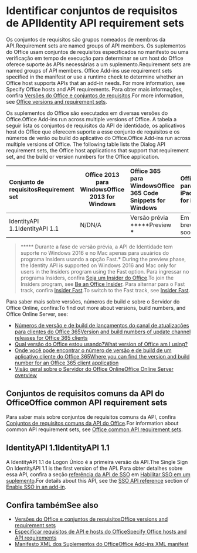 # <a name="identity-api-requirement-sets"></a><span data-ttu-id="a5cd6-101">Identificar conjuntos de requisitos de API</span><span class="sxs-lookup"><span data-stu-id="a5cd6-101">Identity API requirement sets</span></span>

<span data-ttu-id="a5cd6-102">Os conjuntos de requisitos são grupos nomeados de membros da API.</span><span class="sxs-lookup"><span data-stu-id="a5cd6-102">Requirement sets are named groups of API members.</span></span> <span data-ttu-id="a5cd6-103">Os suplementos do Office usam conjuntos de requisitos especificados no manifesto ou uma verificação em tempo de execução para determinar se um host do Office oferece suporte às APIs necessárias a um suplemento.</span><span class="sxs-lookup"><span data-stu-id="a5cd6-103">Requirement sets are named groups of API members. Office Add-ins use requirement sets specified in the manifest or use a runtime check to determine whether an Office host supports APIs that an add-in needs. For more information, see Specify Office hosts and API requirements.</span></span> <span data-ttu-id="a5cd6-104">Para obter mais informações, confira [Versões do Office e conjuntos de requisitos](https://docs.microsoft.com/office/dev/add-ins/develop/office-versions-and-requirement-sets).</span><span class="sxs-lookup"><span data-stu-id="a5cd6-104">For more information, see [Office versions and requirement sets](https://docs.microsoft.com/office/dev/add-ins/develop/office-versions-and-requirement-sets).</span></span>

<span data-ttu-id="a5cd6-105">Os suplementos do Office são executados em diversas versões do Office.</span><span class="sxs-lookup"><span data-stu-id="a5cd6-105">Office Add-ins run across multiple versions of Office.</span></span> <span data-ttu-id="a5cd6-106">A tabela a seguir lista os conjuntos de requisitos da API de identidade, os aplicativos host do Office que oferecem suporte a esse conjunto de requisitos e os números de verão ou build do aplicativo do Office.</span><span class="sxs-lookup"><span data-stu-id="a5cd6-106">Office Add-ins run across multiple versions of Office. The following table lists the Dialog API requirement sets, the Office host applications that support that requirement set, and the build or version numbers for the Office application.</span></span>

|  <span data-ttu-id="a5cd6-107">Conjunto de requisitos</span><span class="sxs-lookup"><span data-stu-id="a5cd6-107">Requirement set</span></span>  | <span data-ttu-id="a5cd6-108">Office 2013 para Windows</span><span class="sxs-lookup"><span data-stu-id="a5cd6-108">Office 2013 for Windows</span></span> | <span data-ttu-id="a5cd6-109">Office 365 para Windows</span><span class="sxs-lookup"><span data-stu-id="a5cd6-109">Office 365 Code Snippets for Windows</span></span>   |  <span data-ttu-id="a5cd6-110">Office 365 para iPad</span><span class="sxs-lookup"><span data-stu-id="a5cd6-110">Office for iPad</span></span>  |  <span data-ttu-id="a5cd6-111">Office 365 para Mac</span><span class="sxs-lookup"><span data-stu-id="a5cd6-111">Office 365 for Mac</span></span>  | <span data-ttu-id="a5cd6-112">Office Online</span><span class="sxs-lookup"><span data-stu-id="a5cd6-112">Office Online</span></span>  | <span data-ttu-id="a5cd6-113">SharePoint Online</span><span class="sxs-lookup"><span data-stu-id="a5cd6-113">SharePoint Online</span></span> | <span data-ttu-id="a5cd6-114">OneDrive.com</span><span class="sxs-lookup"><span data-stu-id="a5cd6-114">OneDrive.com</span></span> |<span data-ttu-id="a5cd6-115">Outlook.com e Exchange Online</span><span class="sxs-lookup"><span data-stu-id="a5cd6-115">Outlook.com & Exchange Online</span></span>|
|:-----|-----|:-----|:-----|:-----|:-----|:-----|:-----|:-----|
| <span data-ttu-id="a5cd6-116">IdentityAPI 1.1</span><span class="sxs-lookup"><span data-stu-id="a5cd6-116">IdentityAPI 1.1</span></span>  | <span data-ttu-id="a5cd6-117">N/D</span><span class="sxs-lookup"><span data-stu-id="a5cd6-117">N/A</span></span> | <span data-ttu-id="a5cd6-118">Versão prévia \*\*\*\*\*</span><span class="sxs-lookup"><span data-stu-id="a5cd6-118">Preview **&#42;**</span></span> | <span data-ttu-id="a5cd6-119">Em breve</span><span class="sxs-lookup"><span data-stu-id="a5cd6-119">Coming soon</span></span> | <span data-ttu-id="a5cd6-120">Versão prévia \*\*\*\*\*</span><span class="sxs-lookup"><span data-stu-id="a5cd6-120">Preview **&#42;**</span></span>| <span data-ttu-id="a5cd6-121">Versão prévia</span><span class="sxs-lookup"><span data-stu-id="a5cd6-121">Preview</span></span> | <span data-ttu-id="a5cd6-122">Versão prévia</span><span class="sxs-lookup"><span data-stu-id="a5cd6-122">Preview</span></span>| <span data-ttu-id="a5cd6-123">Em breve</span><span class="sxs-lookup"><span data-stu-id="a5cd6-123">Coming soon</span></span> | <span data-ttu-id="a5cd6-124">Em breve</span><span class="sxs-lookup"><span data-stu-id="a5cd6-124">Coming soon</span></span> |

> <span data-ttu-id="a5cd6-125">\*\*\*\*\* Durante a fase de versão prévia, a API de Identidade tem suporte no Windows 2016 e no Mac apenas para usuários do programa Insiders usando a opção Fast.</span><span class="sxs-lookup"><span data-stu-id="a5cd6-125">**&#42;** During the preview phase, the Identity API is supported on Windows 2016 and Mac only for users in the Insiders program using the Fast option.</span></span> <span data-ttu-id="a5cd6-126">Para ingressar no programa Insiders, confira [Seja um Insider do Office](https://products.office.com/office-insider?tab=tab-1).</span><span class="sxs-lookup"><span data-stu-id="a5cd6-126">To join the Insiders program, see [Be an Office Insider](https://products.office.com/office-insider?tab=tab-1).</span></span> <span data-ttu-id="a5cd6-127">Para alternar para o Fast track, confira [Insider Fast](https://answers.microsoft.com/en-us/msoffice/forum/msoffice_officeinsider-mso_win10-msoinsider_reg/its-here-office-insider-fast-for-office-2016-on/dbe8e7bb-9523-44a4-948b-9436fedfd961).</span><span class="sxs-lookup"><span data-stu-id="a5cd6-127">To switch to the Fast track, see [Insider Fast](https://answers.microsoft.com/en-us/msoffice/forum/msoffice_officeinsider-mso_win10-msoinsider_reg/its-here-office-insider-fast-for-office-2016-on/dbe8e7bb-9523-44a4-948b-9436fedfd961).</span></span>

<span data-ttu-id="a5cd6-128">Para saber mais sobre versões, números de build e sobre o Servidor do Office Online, confira:</span><span class="sxs-lookup"><span data-stu-id="a5cd6-128">To find out more about versions, build numbers, and Office Online Server, see:</span></span>

- [<span data-ttu-id="a5cd6-129">Números de versão e de build de lançamentos do canal de atualizações para clientes do Office 365</span><span class="sxs-lookup"><span data-stu-id="a5cd6-129">Version and build numbers of update channel releases for Office 365 clients</span></span>](https://support.office.com/article/version-and-build-numbers-of-update-channel-releases-ae942449-1fca-4484-898b-a933ea23def7)
- [<span data-ttu-id="a5cd6-130">Qual versão do Office estou usando?</span><span class="sxs-lookup"><span data-stu-id="a5cd6-130">What version of Office am I using?</span></span>](https://support.office.com/article/What-version-of-Office-am-I-using-932788b8-a3ce-44bf-bb09-e334518b8b19)
- [<span data-ttu-id="a5cd6-131">Onde você pode encontrar o número de versão e de build de um aplicativo cliente do Office 365</span><span class="sxs-lookup"><span data-stu-id="a5cd6-131">Where you can find the version and build number for an Office 365 client application</span></span>](https://support.office.com/article/version-and-build-numbers-of-update-channel-releases-ae942449-1fca-4484-898b-a933ea23def7)
- [<span data-ttu-id="a5cd6-132">Visão geral sobre o Servidor do Office Online</span><span class="sxs-lookup"><span data-stu-id="a5cd6-132">Office Online Server overview</span></span>](https://docs.microsoft.com/officeonlineserver/office-online-server-overview)

## <a name="office-common-api-requirement-sets"></a><span data-ttu-id="a5cd6-133">Conjuntos de requisitos comuns da API do Office</span><span class="sxs-lookup"><span data-stu-id="a5cd6-133">Office common API requirement sets</span></span>

<span data-ttu-id="a5cd6-134">Para saber mais sobre conjuntos de requisitos comuns da API, confira [Conjuntos de requisitos comuns da API do Office](office-add-in-requirement-sets.md).</span><span class="sxs-lookup"><span data-stu-id="a5cd6-134">For information about common API requirement sets, see [Office common API requirement sets](office-add-in-requirement-sets.md).</span></span>

## <a name="identityapi-11"></a><span data-ttu-id="a5cd6-135">IdentityAPI 1.1</span><span class="sxs-lookup"><span data-stu-id="a5cd6-135">IdentityAPI 1.1</span></span> 

<span data-ttu-id="a5cd6-136">A IdentityAPI 1.1 de Logon Único é a primeira versão da API.</span><span class="sxs-lookup"><span data-stu-id="a5cd6-136">The Single Sign On IdentityAPI 1.1 is the first version of the API.</span></span> <span data-ttu-id="a5cd6-137">Para obter detalhes sobre essa API, confira a seção  [referência da API de SSO](https://docs.microsoft.com/office/dev/add-ins/develop/sso-in-office-add-ins#sso-api-reference) em [Habilitar SSO em um suplemento](https://docs.microsoft.com/office/dev/add-ins/develop/sso-in-office-add-ins).</span><span class="sxs-lookup"><span data-stu-id="a5cd6-137">For details about this API, see the [SSO API reference](https://docs.microsoft.com/office/dev/add-ins/develop/sso-in-office-add-ins#sso-api-reference) section of [Enable SSO in an add-in](https://docs.microsoft.com/office/dev/add-ins/develop/sso-in-office-add-ins).</span></span>

## <a name="see-also"></a><span data-ttu-id="a5cd6-138">Confira também</span><span class="sxs-lookup"><span data-stu-id="a5cd6-138">See also</span></span>

- [<span data-ttu-id="a5cd6-139">Versões do Office e conjuntos de requisitos</span><span class="sxs-lookup"><span data-stu-id="a5cd6-139">Office versions and requirement sets</span></span>](https://docs.microsoft.com/office/dev/add-ins/develop/office-versions-and-requirement-sets)
- [<span data-ttu-id="a5cd6-140">Especificar requisitos de API e hosts do Office</span><span class="sxs-lookup"><span data-stu-id="a5cd6-140">Specify Office hosts and API requirements</span></span>](https://docs.microsoft.com/office/dev/add-ins/develop/specify-office-hosts-and-api-requirements)
- [<span data-ttu-id="a5cd6-141">Manifesto XML dos Suplementos do Office</span><span class="sxs-lookup"><span data-stu-id="a5cd6-141">Office Add-ins XML manifest</span></span>](https://docs.microsoft.com/office/dev/add-ins/develop/add-in-manifests)
